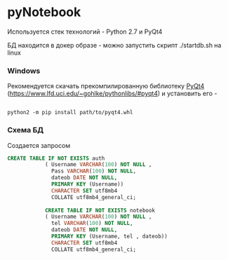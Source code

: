 # pyNotebook

Используется стек технологий - Python 2.7 и PyQt4

БД находится в докер образе - можно запустить скрипт ./startdb.sh на linux

### Windows
Рекомендуется скачать прекомпилированную библиотеку [PyQt4]() (https://www.lfd.uci.edu/~gohlke/pythonlibs/#pyqt4) и установить его -
```console

python2 -m pip install path/to/pyqt4.whl

```

### Схема БД
Создается запросом 
```sql
CREATE TABLE IF NOT EXISTS auth 
            ( Username VARCHAR(100) NOT NULL ,
              Pass VARCHAR(100) NOT NULL,
              dateob DATE NOT NULL,
              PRIMARY KEY (Username)) 
              CHARACTER SET utf8mb4
              COLLATE utf8mb4_general_ci;
            
            CREATE TABLE IF NOT EXISTS notebook 
            ( Username VARCHAR(100) NOT NULL ,
              tel VARCHAR(100) NOT NULL,
              dateob DATE NOT NULL,
              PRIMARY KEY (Username, tel , dateob))
              CHARACTER SET utf8mb4
              COLLATE utf8mb4_general_ci;
```

